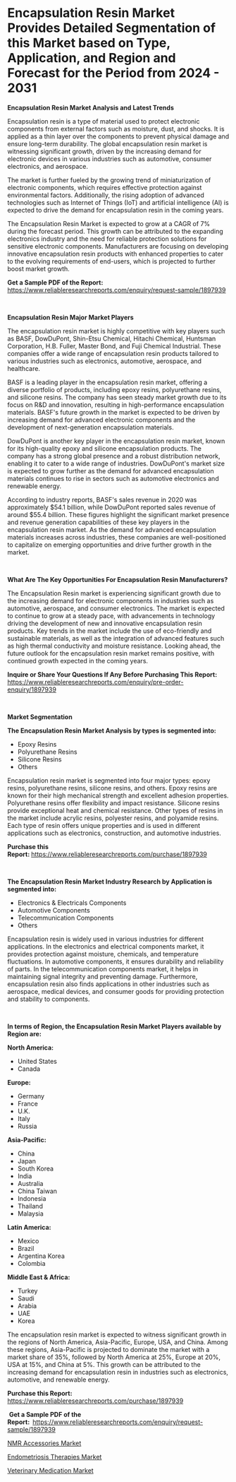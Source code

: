 <p><h1>Encapsulation Resin Market Provides Detailed Segmentation of this Market based on Type, Application, and Region and Forecast for the Period from 2024 - 2031</h1></p><p><strong>Encapsulation Resin Market Analysis and Latest Trends</strong></p>
<p><p>Encapsulation resin is a type of material used to protect electronic components from external factors such as moisture, dust, and shocks. It is applied as a thin layer over the components to prevent physical damage and ensure long-term durability. The global encapsulation resin market is witnessing significant growth, driven by the increasing demand for electronic devices in various industries such as automotive, consumer electronics, and aerospace.</p><p>The market is further fueled by the growing trend of miniaturization of electronic components, which requires effective protection against environmental factors. Additionally, the rising adoption of advanced technologies such as Internet of Things (IoT) and artificial intelligence (AI) is expected to drive the demand for encapsulation resin in the coming years.</p><p>The Encapsulation Resin Market is expected to grow at a CAGR of 7% during the forecast period. This growth can be attributed to the expanding electronics industry and the need for reliable protection solutions for sensitive electronic components. Manufacturers are focusing on developing innovative encapsulation resin products with enhanced properties to cater to the evolving requirements of end-users, which is projected to further boost market growth.</p></p>
<p><strong>Get a Sample PDF of the Report:&nbsp;</strong> <a href="https://www.reliableresearchreports.com/enquiry/request-sample/1897939">https://www.reliableresearchreports.com/enquiry/request-sample/1897939</a></p>
<p>&nbsp;</p>
<p><strong>Encapsulation Resin Major Market Players</strong></p>
<p><p>The encapsulation resin market is highly competitive with key players such as BASF, DowDuPont, Shin-Etsu Chemical, Hitachi Chemical, Huntsman Corporation, H.B. Fuller, Master Bond, and Fuji Chemical Industrial. These companies offer a wide range of encapsulation resin products tailored to various industries such as electronics, automotive, aerospace, and healthcare.</p><p>BASF is a leading player in the encapsulation resin market, offering a diverse portfolio of products, including epoxy resins, polyurethane resins, and silicone resins. The company has seen steady market growth due to its focus on R&D and innovation, resulting in high-performance encapsulation materials. BASF's future growth in the market is expected to be driven by increasing demand for advanced electronic components and the development of next-generation encapsulation materials.</p><p>DowDuPont is another key player in the encapsulation resin market, known for its high-quality epoxy and silicone encapsulation products. The company has a strong global presence and a robust distribution network, enabling it to cater to a wide range of industries. DowDuPont's market size is expected to grow further as the demand for advanced encapsulation materials continues to rise in sectors such as automotive electronics and renewable energy.</p><p>According to industry reports, BASF's sales revenue in 2020 was approximately $54.1 billion, while DowDuPont reported sales revenue of around $55.4 billion. These figures highlight the significant market presence and revenue generation capabilities of these key players in the encapsulation resin market. As the demand for advanced encapsulation materials increases across industries, these companies are well-positioned to capitalize on emerging opportunities and drive further growth in the market.</p></p>
<p>&nbsp;</p>
<p><strong>What Are The Key Opportunities For Encapsulation Resin Manufacturers?</strong></p>
<p><p>The Encapsulation Resin market is experiencing significant growth due to the increasing demand for electronic components in industries such as automotive, aerospace, and consumer electronics. The market is expected to continue to grow at a steady pace, with advancements in technology driving the development of new and innovative encapsulation resin products. Key trends in the market include the use of eco-friendly and sustainable materials, as well as the integration of advanced features such as high thermal conductivity and moisture resistance. Looking ahead, the future outlook for the encapsulation resin market remains positive, with continued growth expected in the coming years.</p></p>
<p><strong>Inquire or Share Your Questions If Any Before Purchasing This Report:</strong> <a href="https://www.reliableresearchreports.com/enquiry/pre-order-enquiry/1897939">https://www.reliableresearchreports.com/enquiry/pre-order-enquiry/1897939</a></p>
<p>&nbsp;</p>
<p><strong>Market Segmentation</strong></p>
<p><strong>The Encapsulation Resin Market Analysis by types is segmented into:</strong></p>
<p><ul><li>Epoxy Resins</li><li>Polyurethane Resins</li><li>Silicone Resins</li><li>Others</li></ul></p>
<p><p>Encapsulation resin market is segmented into four major types: epoxy resins, polyurethane resins, silicone resins, and others. Epoxy resins are known for their high mechanical strength and excellent adhesion properties. Polyurethane resins offer flexibility and impact resistance. Silicone resins provide exceptional heat and chemical resistance. Other types of resins in the market include acrylic resins, polyester resins, and polyamide resins. Each type of resin offers unique properties and is used in different applications such as electronics, construction, and automotive industries.</p></p>
<p><strong>Purchase this Report:&nbsp;</strong><a href="https://www.reliableresearchreports.com/purchase/1897939">https://www.reliableresearchreports.com/purchase/1897939</a></p>
<p>&nbsp;</p>
<p><strong>The Encapsulation Resin Market Industry Research by Application is segmented into:</strong></p>
<p><ul><li>Electronics & Electricals Components</li><li>Automotive Components</li><li>Telecommunication Components</li><li>Others</li></ul></p>
<p><p>Encapsulation resin is widely used in various industries for different applications. In the electronics and electrical components market, it provides protection against moisture, chemicals, and temperature fluctuations. In automotive components, it ensures durability and reliability of parts. In the telecommunication components market, it helps in maintaining signal integrity and preventing damage. Furthermore, encapsulation resin also finds applications in other industries such as aerospace, medical devices, and consumer goods for providing protection and stability to components.</p></p>
<p>&nbsp;</p>
<p><strong>In terms of Region, the Encapsulation Resin Market Players available by Region are:</strong></p>
<p>
    <p> <strong> North America: </strong>
        <ul>
            <li>United States</li>
            <li>Canada</li>
        </ul>
        </p> 
    <p> <strong> Europe: </strong>
        <ul>
            <li>Germany</li>
            <li>France</li>
            <li>U.K.</li>
            <li>Italy</li>
            <li>Russia</li>
        </ul>
        </p> 
    <p> <strong> Asia-Pacific: </strong>
        <ul>
            <li>China</li>
            <li>Japan</li>
            <li>South Korea</li>
            <li>India</li>
            <li>Australia</li>
            <li>China Taiwan</li>
            <li>Indonesia</li>
            <li>Thailand</li>
            <li>Malaysia</li>
        </ul>
        </p> 
    <p> <strong> Latin America: </strong>
        <ul>
            <li>Mexico</li>
            <li>Brazil</li>
            <li>Argentina Korea</li>
            <li>Colombia</li>
        </ul>
        </p> 
    <p> <strong> Middle East & Africa: </strong>
        <ul>
            <li>Turkey</li>
            <li>Saudi</li>
            <li>Arabia</li>
            <li>UAE</li>
            <li>Korea</li>
        </ul>
    </p>
    </p>
<p><p>The encapsulation resin market is expected to witness significant growth in the regions of North America, Asia-Pacific, Europe, USA, and China. Among these regions, Asia-Pacific is projected to dominate the market with a market share of 35%, followed by North America at 25%, Europe at 20%, USA at 15%, and China at 5%. This growth can be attributed to the increasing demand for encapsulation resin in industries such as electronics, automotive, and renewable energy.</p></p>
<p><strong>Purchase this Report: </strong><a href="https://www.reliableresearchreports.com/purchase/1897939">https://www.reliableresearchreports.com/purchase/1897939</a></p>
<p>&nbsp;<strong>Get a Sample PDF of the Report:&nbsp;&nbsp;</strong><a href="https://www.reliableresearchreports.com/enquiry/request-sample/1897939">https://www.reliableresearchreports.com/enquiry/request-sample/1897939</a></p>
<p><strong></strong></p>
<p><p><a href="https://view.publitas.com/reportprime-1/nmr-accessories-market-challenges-opportunities-and-growth-drivers-and-major-market-players-forecasted-for-period-from-2023-2030/">NMR Accessories Market</a></p><p><a href="https://github.com/edytherolanlouisejk1miz0wig/Market-Research-Report-List-1/blob/main/endometriosis-therapies-market.md">Endometriosis Therapies Market</a></p><p><a href="https://github.com/peachesmcdowel1/Market-Research-Report-List-1/blob/main/veterinary-medication-market.md">Veterinary Medication Market</a></p></p>